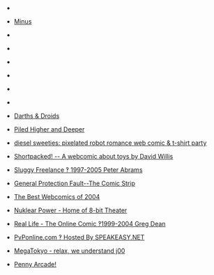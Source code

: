 
- [](/2019/11/f87hjyz/)

- [Minus](/2019/04/minus/)

- [](/2013/12/1rycuc/)

- [](/2013/09/1lxf59/)

- [](/2013/09/cc3p0tu/)

- [](/2013/05/ca83g86/)

- [](/2012/12/c7iivh0/)

- [](/2012/12/c79iy1o/)

- [Darths &amp; Droids](/2008/11/darths-droids/)

- [Piled Higher and Deeper](/2007/01/piled-higher-and-deeper/)

- [diesel sweeties: pixelated robot romance web comic &amp; t-shirt party](/2006/04/diesel-sweeties-pixelated-robot-romance-web-comic-t-shirt-party/)

- [Shortpacked! -- A webcomic about toys by David Willis](/2005/06/shortpacked-a-webcomic-about-toys-by-david-willis/)

- [Sluggy Freelance ‽ 1997-2005 Peter Abrams](/2005/03/sluggy-freelance-1997-2005-peter-abrams/)

- [General Protection Fault--The Comic Strip](/2005/03/general-protection-fault-the-comic-strip/)

- [The Best Webcomics of 2004](/2004/12/the-best-webcomics-of-2004/)

- [Nuklear Power - Home of 8-bit Theater](/2004/11/nuklear-power-home-of-8-bit-theater/)

- [Real Life - The Online Comic ‽1999-2004 Greg Dean](/2004/11/real-life-the-online-comic-1999-2004-greg-dean/)

- [PvPonline.com ‽ Hosted By SPEAKEASY.NET](/2004/11/pvponline-com-hosted-by-speakeasy-net/)

- [MegaTokyo - relax, we understand j00](/2004/11/megatokyo-relax-we-understand-j00/)

- [Penny Arcade!](/2004/11/penny-arcade/)
